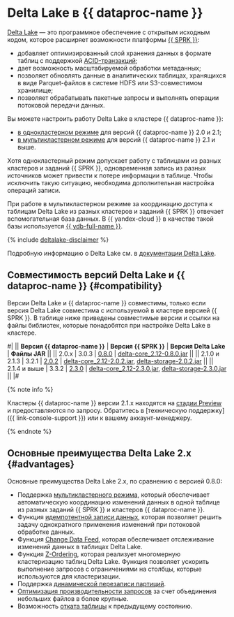 # Delta Lake в {{ dataproc-name }}

[Delta Lake](https://delta.io/) — это программное обеспечение с открытым исходным кодом, которое расширяет возможности платформы [{{ SPRK }}](https://spark.apache.org/):

* добавляет оптимизированный слой хранения данных в формате таблиц с поддержкой [ACID-транзакций](https://docs.delta.io/2.0.2/concurrency-control.html);
* дает возможность масштабируемой обработки метаданных;
* позволяет обновлять данные в аналитических таблицах, хранящихся в виде Parquet-файлов в системе HDFS или S3-совместимом хранилище;
* позволяет обрабатывать пакетные запросы и выполнять операции потоковой передачи данных.

Вы можете настроить работу Delta Lake в кластере {{ dataproc-name }}:

* [в однокластерном режиме](../operations/deltalake/one-cluster-mode.md) для версий {{ dataproc-name }} 2.0 и 2.1;
* [в мультикластерном режиме](../operations/deltalake/multi-cluster-mode.md) для версий {{ dataproc-name }} 2.1 и выше.

Хотя однокластерный режим допускает работу с таблицами из разных кластеров и заданий {{ SPRK }}, одновременная запись из разных источников может привести к потере информации в таблице. Чтобы исключить такую ситуацию, необходима дополнительная настройка операций записи.

При работе в мультикластерном режиме за координацию доступа к таблицам Delta Lake из разных кластеров и заданий {{ SPRK }} отвечает вспомогательная база данных. В {{ yandex-cloud }} в качестве такой базы используется [{{ ydb-full-name }}](../../ydb/index.yaml).


{% include [deltalake-disclaimer](../../_includes/data-proc/deltalake-disclaimer.md) %}


Подробную информацию о Delta Lake см. в [документации Delta Lake](https://docs.delta.io/latest/index.html).

## Совместимость версий Delta Lake и {{ dataproc-name }} {#compatibility}

Версии Delta Lake и {{ dataproc-name }} совместимы, только если версия Delta Lake совместима с используемой в кластере версией {{ SPRK }}. В таблице ниже приведены совместимые версии и ссылки на файлы библиотек, которые понадобятся при настройке Delta Lake в кластере.

#|
|| **Версия {{ dataproc-name }}** | **Версия {{ SPRK }}** | **Версия Delta Lake**                                              | **Файлы JAR**                                                                                                         ||
|| 2.0.x                          | 3.0.3                   | [0.8.0](https://github.com/delta-io/delta/releases/tag/v0.8.0)     | [delta-core_2.12-0.8.0.jar](https://repo1.maven.org/maven2/io/delta/delta-core_2.12/0.8.0/delta-core_2.12-0.8.0.jar)  ||
|| 2.1.0 и 2.1.3                  | 3.2.1                   | [2.0.2](https://github.com/delta-io/delta/releases/tag/v2.0.2)     | [delta-core_2.12-2.0.2.jar](https://repo1.maven.org/maven2/io/delta/delta-core_2.12/2.0.2/delta-core_2.12-2.0.2.jar),
                                                                                                                                   [delta-storage-2.0.2.jar](https://repo1.maven.org/maven2/io/delta/delta-storage/2.0.2/delta-storage-2.0.2.jar)        ||
|| 2.1.4 и выше                   | 3.3.2                   | [2.3.0](https://github.com/delta-io/delta/releases/tag/v2.3.0)     | [delta-core_2.12-2.3.0.jar](https://repo1.maven.org/maven2/io/delta/delta-core_2.12/2.3.0/delta-core_2.12-2.3.0.jar),
                                                                                                                                   [delta-storage-2.3.0.jar](https://repo1.maven.org/maven2/io/delta/delta-storage/2.3.0/delta-storage-2.3.0.jar)        ||
|#

{% note info %}

Кластеры {{ dataproc-name }} версии 2.1.x находятся на [стадии Preview](../../overview/concepts/launch-stages.md) и предоставляются по запросу. Обратитесь в [техническую поддержку]({{ link-console-support }}) или к вашему аккаунт-менеджеру.

{% endnote %}

## Основные преимущества Delta Lake 2.x {#advantages}

Основные преимущества Delta Lake 2.x, по сравнению с версией 0.8.0:

* Поддержка [мультикластерного режима](https://docs.delta.io/2.0.2/delta-storage.html#multi-cluster-setup), который обеспечивает автоматическую координацию изменений данных в одной таблице из разных заданий {{ SPRK }} и кластеров {{ dataproc-name }}.
* Функция [идемпотентной записи данных](https://docs.delta.io/latest/delta-streaming.html#idempotent-table-writes-in-foreachbatch), которая позволяет решить задачу однократного применения изменений при потоковой обработке данных.
* Функция [Change Data Feed](https://docs.delta.io/2.0.2/delta-change-data-feed.html), которая обеспечивает отслеживание изменений данных в таблицах Delta Lake.
* Функция [Z-Ordering](https://docs.delta.io/2.0.2/optimizations-oss.html#z-ordering-multi-dimensional-clustering), которая реализует многомерную кластеризацию таблиц Delta Lake. Функция позволяет ускорить выполнение запросов с ограничениями на столбцы, которые используются для кластеризации.
* Поддержка [динамической перезаписи партиций](https://docs.delta.io/2.0.2/delta-batch.html#dynamic-partition-overwrites).
* [Оптимизация производительности запросов](https://docs.delta.io/2.0.2/optimizations-oss.html#compaction-bin-packing) за счет объединения небольших файлов в более крупные.
* Возможность [отката таблицы](https://docs.delta.io/2.0.2/delta-utility.html#restore-a-delta-table-to-an-earlier-state) к предыдущему состоянию.
